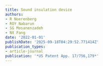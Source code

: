 ```yaml
---
title: Sound insulation device
authors:
- R Noerenberg
- ROY Nabarun
- SG Mosanenzadeh
- NX Fang
date: '2022-01-01'
publishDate: '2025-09-18T04:29:52.771414Z'
publication_types:
- article-journal
publication: '*US Patent App. 17/756,179*'
---
```

